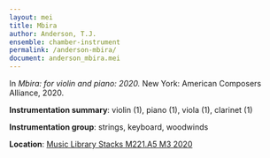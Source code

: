 ```yaml
---
layout: mei
title: Mbira
author: Anderson, T.J.
ensemble: chamber-instrument
permalink: /anderson-mbira/
document: anderson_mbira.mei
---
```


In *Mbira: for violin and piano: 2020.* New York: American Composers Alliance, 2020.

**Instrumentation summary**: violin (1), piano (1), viola (1), clarinet (1)

**Instrumentation group**: strings, keyboard, woodwinds 

**Location**: <a href="https://tufts.primo.exlibrisgroup.com/permalink/01TUN_INST/1kc9gia/alma991018306432403851" target="_blank">Music Library Stacks M221.A5 M3 2020</a>
